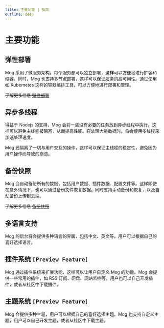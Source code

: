 ```yaml
---
title: 主要功能 | 指南
outline: deep
---
```


# 主要功能

<FeaturesList class="!gap-1 text-lg" />


## 弹性部署

Mog 采用了微服务架构，每个服务都可以独立部署，这样可以方便地进行扩容和缩容。同时，Mog 也支持多节点部署，这样可以保证服务的高可用性。通过使用如 Kubernetes 这样的容器编排工具，可以方便地进行部署和管理。

~~了解更多信息 [弹性部署](#弹性部署)~~

## 异步多线程

得益于 Nodejs 的支持，Mog 会将一些没有必要的任务放到异步线程中执行，这样可以避免主线程被阻塞，从而提高性能。在处理大量数据时，将会使用多线程来加速处理速度。

Mog 还隔离了一切与用户交互的操作，这样可以保证主线程的稳定性，避免因为用户操作而导致的崩溃。

## 备份快照

Mog 会自动备份所有的数据，包括用户数据、插件数据、配置文件等。这样即使在意外情况下，也可以通过备份文件恢复数据。同时支持手动备份和恢复，以及自动备份上传到云端。

~~了解更多信息 [备份快照](#备份快照)~~

## 多语言支持

Mog 的后台将会提供多种语言的界面，包括中文、英文等。用户可以根据自己的喜好选择语言。

## 插件系统 `[Preview Feature]`

Mog 通过插件系统来扩展功能，这样可以让用户自定义 Mog 的功能。Mog 会提供一些常用的插件，如 RSS 订阅、网盘、网站监控等。用户也可以自己开发插件，或者从社区中下载插件。

## 主题系统 `[Preview Feature]`

Mog 会提供多种主题，用户可以根据自己的喜好选择主题。Mog 也支持自定义主题，用户可以自己开发主题，或者从社区中下载主题。